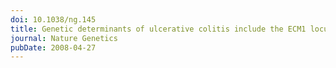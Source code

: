 ```yaml
---
doi: 10.1038/ng.145
title: Genetic determinants of ulcerative colitis include the ECM1 locus and five loci implicated in Crohn's disease
journal: Nature Genetics
pubDate: 2008-04-27
---
```

